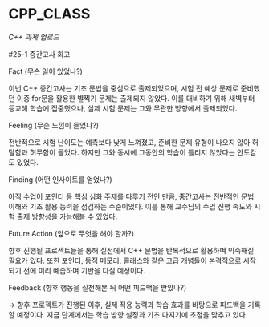 # CPP_CLASS
*C++ 과제 업로드*

#25-1 중간고사 회고

Fact (무슨 일이 있었나?)

이번 C++ 중간고사는 기초 문법을 중심으로 출제되었으며, 시험 전 예상 문제로 준비했던 이중 for문을 활용한 별찍기 문제는 출제되지 않았다. 이를 대비하기 위해 새벽부터 등교해 학습에 집중했으나, 실제 시험 문제는 그와 무관한 방향에서 출제되었다.

Feeling (무슨 느낌이 들었나?)

전반적으로 시험 난이도는 예측보다 낮게 느껴졌고, 준비한 문제 유형이 나오지 않아 허탈함과 허무함이 들었다. 하지만 그와 동시에 그동안의 학습이 틀리지 않았다는 안도감도 있었다.

Finding (어떤 인사이트를 얻었나?)

아직 수업이 포인터 등 핵심 심화 주제를 다루기 전인 만큼, 중간고사는 전반적인 문법 이해와 기초 활용 능력을 점검하는 수준이었다. 이를 통해 교수님의 수업 진행 속도와 시험 출제 방향성을 가늠해볼 수 있었다.

Future Action (앞으로 무엇을 해야 할까?)

향후 진행될 프로젝트들을 통해 실전에서 C++ 문법을 반복적으로 활용하며 익숙해질 필요가 있다. 또한 포인터, 동적 메모리, 클래스와 같은 고급 개념들이 본격적으로 시작되기 전에 미리 예습하며 기반을 다질 예정이다.

Feedback (향후 행동을 실천해본 뒤 어떤 피드백을 받았나?)

→ 향후 프로젝트가 진행된 이후, 실제 적용 능력과 학습 효과를 바탕으로 피드백을 기록할 예정이다. 지금 단계에서는 학습 방향 설정과 기초 다지기에 초점을 맞추고 있다.
